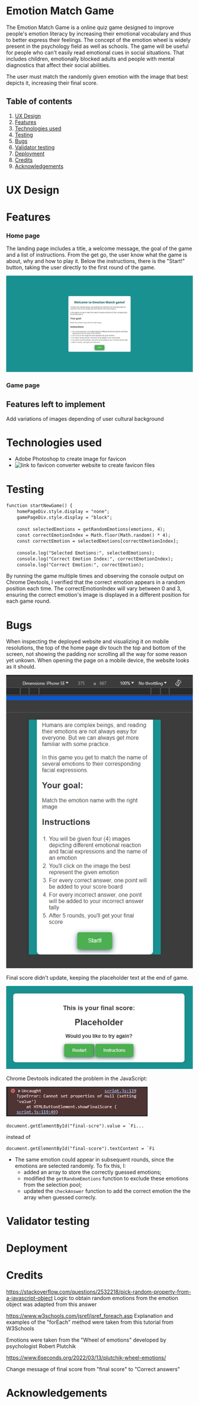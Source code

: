 # Emotion Match Game

The Emotion Match Game is a online quiz game designed to improve people's emotion literacy by increasing their emotional vocabulary and thus to better express their feelings. The concept of the emotion wheel is widely present in the psychology field as well as schools. The game will be useful for people who  can't easily read emotional cues in social situations. That includes children, emotionally blocked adults and people with mental diagnostics that affect their social abilities.

The user must match the randomly given emotion with the image that best depicts it, increasing their final score.

## Table of contents
1. <a href="#ux-design">UX Design</a> 
2. <a href="#features">Features</a>
3. <a href="#technologies-used">Technologies used</a>
4. <a href="#testing">Testing</a>
5. <a href="#bugs">Bugs</a>
6. <a href="#validator-testing">Validator testing</a>
7. <a href="#deployment">Deployment</a>
8. <a href="#credits">Credits</a>
9. <a href="#acknowledgements">Acknowledgements</a>

# UX Design

# Features

### Home page

The landing page includes a title, a welcome message, the goal of the game and a list of instructions. From the get go, the user know what the game is about, why and how to play it.
Below the instructions, there is the "Start!" button, taking the user directly to the first round of the game.

![Screenshot of the game's homepage](docs/home-page-screeshot.png)

### Game page



## Features left to implement
Add variations of images depending of user cultural background

# Technologies used
- Adobe Photoshop to create image for favicon
- ![link to favicon converter website](https://favicon.io/favicon-converter/) to create favicon files

# Testing
    function startNewGame() {
        homePageDiv.style.display = "none";
        gamePageDiv.style.display = "block";

        const selectedEmotions = getRandomEmotions(emotions, 4);
        const correctEmotionIndex = Math.floor(Math.random() * 4);
        const correctEmotion = selectedEmotions[correctEmotionIndex];

        console.log("Selected Emotions:", selectedEmotions);
        console.log("Correct Emotion Index:", correctEmotionIndex);
        console.log("Correct Emotion:", correctEmotion);

By running the game multiple times and observing the console output on Chrome Devtools, I verified that the correct emotion appears in a random position each time. The correctEmotionIndex will vary between 0 and 3, ensuring the correct emotion's image is displayed in a different position for each game round.

# Bugs
When inspecting the deployed website and visualizing it on mobile resolutions, the top of the home page div touch the top and bottom of the screen, not showing the padding nor scrolling all the way for some reason yet unkown. When opening the page on a mobile device, the website looks as it should.

![screenshot of game home page without showing top padding](docs/bug-top-padding.png)

Final score didn't update, keeping the placeholder text at the end of game.

![screenshot of final score screen with placeholder text instead of score](docs/bug-final-score.png)

Chrome Devtools indicated the problem in the JavaScript:

![screenshot of error shown in Devtools console](docs/bug-final-score-devtools.png)

```
document.getElementById("final-scre").value = `Fi...
```

instead of 

```
document.getElementById("final-score").textContent = `Fi
```
- The same emotion could appear in subsequent rounds, since the emotions are selected randomly. To fix this, I:
    - added an array to store the correctly guessed emotions;
    - modified the `getRandomEmotions` function to exclude these emotions from the selection pool;
    - updated the `checkAnswer` function to add the correct emotion the the array when guessed correcly.


# Validator testing

# Deployment

# Credits
https://stackoverflow.com/questions/2532218/pick-random-property-from-a-javascript-object Logic to obtain random emotions from the emotion object was adapted from this answer

https://www.w3schools.com/jsref/jsref_foreach.asp Explanation and examples of the "forEach" method were taken from this tutorial from W3Schools

Emotions were taken from the "Wheel of emotions" developed by psychologist Robert Plutchik

https://www.6seconds.org/2022/03/13/plutchik-wheel-emotions/

Change message 
of final score from "final score" to "Correct answers"

# Acknowledgements